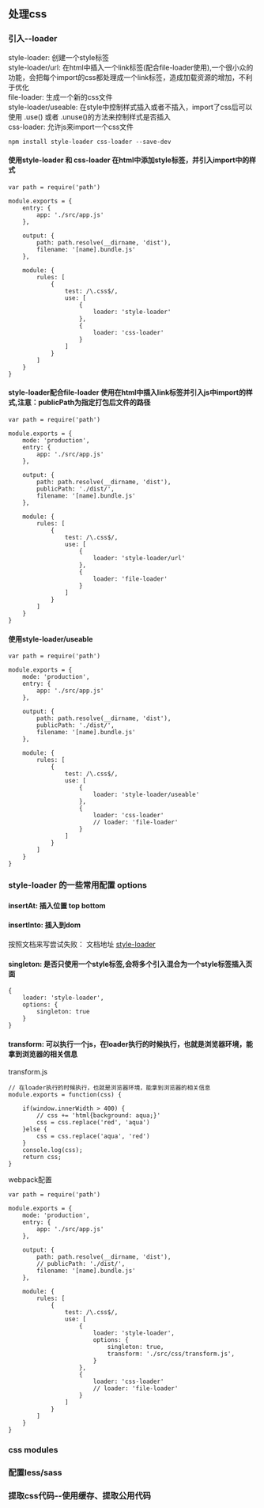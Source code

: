 ## 处理css  
   

### 引入--loader  
style-loader: 创建一个style标签   
style-loader/url: 在html中插入一个link标签(配合file-loader使用),一个很小众的功能，会把每个import的css都处理成一个link标签，造成加载资源的增加，不利于优化       
file-loader: 生成一个新的css文件    
style-loader/useable: 在style中控制样式插入或者不插入，import了css后可以使用 .use() 或者 .unuse()的方法来控制样式是否插入  
css-loader: 允许js来import一个css文件     


```
npm install style-loader css-loader --save-dev
```   

#### 使用style-loader 和 css-loader 在html中添加style标签，并引入import中的样式  
```
var path = require('path')

module.exports = {
    entry: {
        app: './src/app.js'
    },

    output: {
        path: path.resolve(__dirname, 'dist'),
        filename: '[name].bundle.js'
    },

    module: {
        rules: [
            {
                test: /\.css$/,
                use: [
                    {
                        loader: 'style-loader'
                    },
                    {
                        loader: 'css-loader'
                    }
                ]
            }
        ]
    }
}
```

#### style-loader配合file-loader 使用在html中插入link标签并引入js中import的样式,注意：publicPath为指定打包后文件的路径     

```
var path = require('path')

module.exports = {
    mode: 'production',
    entry: {
        app: './src/app.js'
    },

    output: {
        path: path.resolve(__dirname, 'dist'),
        publicPath: './dist/',
        filename: '[name].bundle.js'
    },

    module: {
        rules: [
            {
                test: /\.css$/,
                use: [
                    {
                        loader: 'style-loader/url'
                    },
                    {
                        loader: 'file-loader'
                    }
                ]
            }
        ]
    }
}
```

#### 使用style-loader/useable 
```
var path = require('path')

module.exports = {
    mode: 'production',
    entry: {
        app: './src/app.js'
    },

    output: {
        path: path.resolve(__dirname, 'dist'),
        publicPath: './dist/',
        filename: '[name].bundle.js'
    },

    module: {
        rules: [
            {
                test: /\.css$/,
                use: [
                    {
                        loader: 'style-loader/useable'
                    },
                    {
                        loader: 'css-loader'
                        // loader: 'file-loader'
                    }
                ]
            }
        ]
    }
}
```

### style-loader 的一些常用配置 options  

#### insertAt: 插入位置   top bottom 
#### insertInto: 插入到dom 
按照文档来写尝试失败： 文档地址 
[style-loader](https://www.npmjs.com/package/style-loader) 
#### singleton: 是否只使用一个style标签,会将多个引入混合为一个style标签插入页面   
```
{
    loader: 'style-loader',
    options: {
        singleton: true
    }
}
``` 
#### transform: 可以执行一个js，在loader执行的时候执行，也就是浏览器环境，能拿到浏览器的相关信息  
transform.js   
```
// 在loader执行的时候执行，也就是浏览器环境，能拿到浏览器的相关信息
module.exports = function(css) {
    
    if(window.innerWidth > 400) {
        // css += 'html{background: aqua;}'
        css = css.replace('red', 'aqua')
    }else {
        css = css.replace('aqua', 'red')
    }
    console.log(css);
    return css;
}
```
webpack配置   
```
var path = require('path')

module.exports = {
    mode: 'production',
    entry: {
        app: './src/app.js'
    },

    output: {
        path: path.resolve(__dirname, 'dist'),
        // publicPath: './dist/',
        filename: '[name].bundle.js'
    },

    module: {
        rules: [
            {
                test: /\.css$/,
                use: [
                    {
                        loader: 'style-loader',
                        options: {
                            singleton: true,
                            transform: './src/css/transform.js',
                        }
                    },
                    {
                        loader: 'css-loader'
                        // loader: 'file-loader'
                    }
                ]
            }
        ]
    }
}
```
### css modules   

### 配置less/sass  

### 提取css代码--使用缓存、提取公用代码  